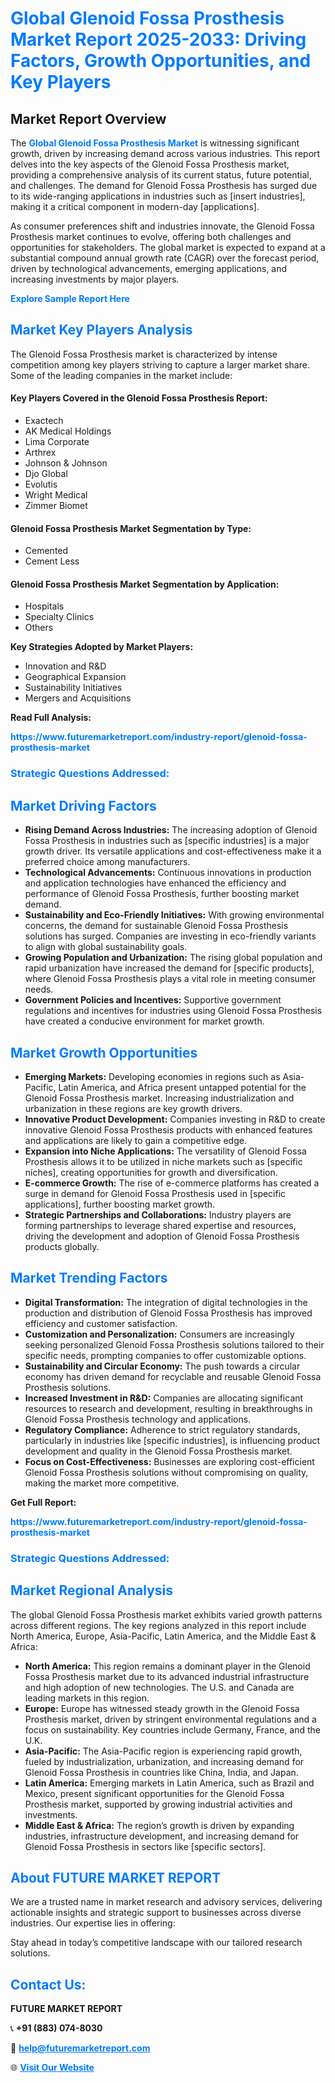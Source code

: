 <h1 style="color: #007BFF;">Global Glenoid Fossa Prosthesis Market Report 2025-2033: Driving Factors, Growth Opportunities, and Key Players</h1>

<section id="overview">
<h2>Market Report Overview</h2>
<p>The <a href="https://www.futuremarketreport.com/industry-report/glenoid-fossa-prosthesis-market" style="color: #007BFF; text-decoration: none;"><strong>Global Glenoid Fossa Prosthesis Market</strong></a> is witnessing significant growth, driven by increasing demand across various industries. This report delves into the key aspects of the Glenoid Fossa Prosthesis market, providing a comprehensive analysis of its current status, future potential, and challenges. The demand for Glenoid Fossa Prosthesis has surged due to its wide-ranging applications in industries such as [insert industries], making it a critical component in modern-day [applications].</p>
<p>As consumer preferences shift and industries innovate, the Glenoid Fossa Prosthesis market continues to evolve, offering both challenges and opportunities for stakeholders. The global market is expected to expand at a substantial compound annual growth rate (CAGR) over the forecast period, driven by technological advancements, emerging applications, and increasing investments by major players.</p>
</section>

<section id="overview">
<p><a href="https://www.futuremarketreport.com/request-sample/reportId=55394" style="color: #007BFF; text-decoration: none;"><strong>Explore Sample Report Here</strong></a></p>
</section>

<section id="key-players">
<h2 style="color: #007BFF;">Market Key Players Analysis</h2>
<p>The Glenoid Fossa Prosthesis market is characterized by intense competition among key players striving to capture a larger market share. Some of the leading companies in the market include:</p>
<h4>Key Players Covered in the Glenoid Fossa Prosthesis Report:</h4>
<ul><li>Exactech</li><li>AK Medical Holdings</li><li>Lima Corporate</li><li>Arthrex</li><li>Johnson &amp; Johnson</li><li>Djo Global</li><li>Evolutis</li><li>Wright Medical</li><li>Zimmer Biomet</li></ul>
<h4>Glenoid Fossa Prosthesis Market Segmentation by Type:</h4>
<ul><li>Cemented</li><li>Cement Less</li></ul>

<h4>Glenoid Fossa Prosthesis Market Segmentation by Application:</h4>
<ul><li>Hospitals</li><li>Specialty Clinics</li><li>Others</li></ul>
<p><strong>Key Strategies Adopted by Market Players:</strong></p>
<ul>
<li>Innovation and R&D</li>
<li>Geographical Expansion</li>
<li>Sustainability Initiatives</li>
<li>Mergers and Acquisitions</li>
</ul>
</section>

<section>
<p><strong>Read Full Analysis: </strong></p><a href="https://www.futuremarketreport.com/industry-report/glenoid-fossa-prosthesis-market" style="color: #007BFF; text-decoration: none;"><strong>https://www.futuremarketreport.com/industry-report/glenoid-fossa-prosthesis-market</strong></a>
<h3 style="color: #007BFF;">Strategic Questions Addressed:</h3>
</section>

<section id="driving-factors">
<h2 style="color: #007BFF;">Market Driving Factors</h2>
<ul>
<li><strong>Rising Demand Across Industries:</strong> The increasing adoption of Glenoid Fossa Prosthesis in industries such as [specific industries] is a major growth driver. Its versatile applications and cost-effectiveness make it a preferred choice among manufacturers.</li>
<li><strong>Technological Advancements:</strong> Continuous innovations in production and application technologies have enhanced the efficiency and performance of Glenoid Fossa Prosthesis, further boosting market demand.</li>
<li><strong>Sustainability and Eco-Friendly Initiatives:</strong> With growing environmental concerns, the demand for sustainable Glenoid Fossa Prosthesis solutions has surged. Companies are investing in eco-friendly variants to align with global sustainability goals.</li>
<li><strong>Growing Population and Urbanization:</strong> The rising global population and rapid urbanization have increased the demand for [specific products], where Glenoid Fossa Prosthesis plays a vital role in meeting consumer needs.</li>
<li><strong>Government Policies and Incentives:</strong> Supportive government regulations and incentives for industries using Glenoid Fossa Prosthesis have created a conducive environment for market growth.</li>
</ul>
</section>

<section id="growth-opportunities">
<h2 style="color: #007BFF;">Market Growth Opportunities</h2>
<ul>
<li><strong>Emerging Markets:</strong> Developing economies in regions such as Asia-Pacific, Latin America, and Africa present untapped potential for the Glenoid Fossa Prosthesis market. Increasing industrialization and urbanization in these regions are key growth drivers.</li>
<li><strong>Innovative Product Development:</strong> Companies investing in R&D to create innovative Glenoid Fossa Prosthesis products with enhanced features and applications are likely to gain a competitive edge.</li>
<li><strong>Expansion into Niche Applications:</strong> The versatility of Glenoid Fossa Prosthesis allows it to be utilized in niche markets such as [specific niches], creating opportunities for growth and diversification.</li>
<li><strong>E-commerce Growth:</strong> The rise of e-commerce platforms has created a surge in demand for Glenoid Fossa Prosthesis used in [specific applications], further boosting market growth.</li>
<li><strong>Strategic Partnerships and Collaborations:</strong> Industry players are forming partnerships to leverage shared expertise and resources, driving the development and adoption of Glenoid Fossa Prosthesis products globally.</li>
</ul>
</section>

<section id="trending-factors">
<h2 style="color: #007BFF;">Market Trending Factors</h2>
<ul>
<li><strong>Digital Transformation:</strong> The integration of digital technologies in the production and distribution of Glenoid Fossa Prosthesis has improved efficiency and customer satisfaction.</li>
<li><strong>Customization and Personalization:</strong> Consumers are increasingly seeking personalized Glenoid Fossa Prosthesis solutions tailored to their specific needs, prompting companies to offer customizable options.</li>
<li><strong>Sustainability and Circular Economy:</strong> The push towards a circular economy has driven demand for recyclable and reusable Glenoid Fossa Prosthesis solutions.</li>
<li><strong>Increased Investment in R&D:</strong> Companies are allocating significant resources to research and development, resulting in breakthroughs in Glenoid Fossa Prosthesis technology and applications.</li>
<li><strong>Regulatory Compliance:</strong> Adherence to strict regulatory standards, particularly in industries like [specific industries], is influencing product development and quality in the Glenoid Fossa Prosthesis market.</li>
<li><strong>Focus on Cost-Effectiveness:</strong> Businesses are exploring cost-efficient Glenoid Fossa Prosthesis solutions without compromising on quality, making the market more competitive.</li>
</ul>
</section>

<section>
<p><strong>Get Full Report: </strong></p><a href="https://www.futuremarketreport.com/industry-report/glenoid-fossa-prosthesis-market" style="color: #007BFF; text-decoration: none;"><strong>https://www.futuremarketreport.com/industry-report/glenoid-fossa-prosthesis-market</strong></a>
<h3 style="color: #007BFF;">Strategic Questions Addressed:</h3>
</section>


<section id="regional-analysis">
<h2 style="color: #007BFF;">Market Regional Analysis</h2>
<p>The global Glenoid Fossa Prosthesis market exhibits varied growth patterns across different regions. The key regions analyzed in this report include North America, Europe, Asia-Pacific, Latin America, and the Middle East & Africa:</p>
<ul>
<li><strong>North America:</strong> This region remains a dominant player in the Glenoid Fossa Prosthesis market due to its advanced industrial infrastructure and high adoption of new technologies. The U.S. and Canada are leading markets in this region.</li>
<li><strong>Europe:</strong> Europe has witnessed steady growth in the Glenoid Fossa Prosthesis market, driven by stringent environmental regulations and a focus on sustainability. Key countries include Germany, France, and the U.K.</li>
<li><strong>Asia-Pacific:</strong> The Asia-Pacific region is experiencing rapid growth, fueled by industrialization, urbanization, and increasing demand for Glenoid Fossa Prosthesis in countries like China, India, and Japan.</li>
<li><strong>Latin America:</strong> Emerging markets in Latin America, such as Brazil and Mexico, present significant opportunities for the Glenoid Fossa Prosthesis market, supported by growing industrial activities and investments.</li>
<li><strong>Middle East & Africa:</strong> The region’s growth is driven by expanding industries, infrastructure development, and increasing demand for Glenoid Fossa Prosthesis in sectors like [specific sectors].</li>
</ul>
</section>

<footer>
<h2 style="color: #007BFF;">About FUTURE MARKET REPORT</h2>
<p>We are a trusted name in market research and advisory services, delivering actionable insights and strategic support to businesses across diverse industries. Our expertise lies in offering:</p>

<p>Stay ahead in today’s competitive landscape with our tailored research solutions.</p>

<h2 style="color: #007BFF;">Contact Us:</h2>
<p><strong>FUTURE MARKET REPORT</strong></p>
<p>📞 <strong>+91 (883) 074-8030</strong></p>
<p>📧 <strong><a href="mailto:help@futuremarketreport.com" style="color: #007BFF;">help@futuremarketreport.com</a></strong></p>
<p>🌐 <strong><a href="https://www.futuremarketreport.com/" style="color: #007BFF;">Visit Our Website</a></strong></p>
</footer>